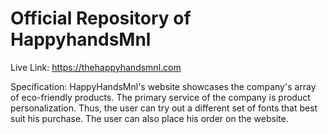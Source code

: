 # Official Repository of HappyhandsMnl

Live Link: https://thehappyhandsmnl.com

Specification: HappyHandsMnl's website showcases the company's array of eco-friendly products. The primary service of the company is product personalization. Thus, the user can try out a different set of fonts that best suit his purchase. The user can also place his order on the website.
